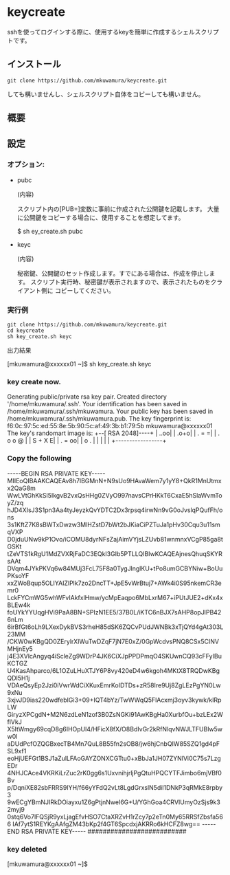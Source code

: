 # keycreate

sshを使ってログインする際に、使用するkeyを簡単に作成するシェルスクリプトです。

## インストール

    git clone https://github.com/mkuwamura/keycreate.git

しても構いませんし、シェルスクリプト自体をコピーしても構いません。

## 概要


## 設定
### オプション:

+ pubc


    (内容)
    
    スクリプト内の[PUB=]変数に事前に作成された公開鍵を記載します。
    大量に公開鍵をコピーする場合に、使用することを想定してます。

    $ sh ey_create.sh pubc

+ keyc


    (内容)
    
    秘密鍵、公開鍵のセット作成します。すでにある場合は、作成を停止します。
    スクリプト実行時、秘密鍵が表示されますので、表示されたものをクライアント側に
    コピーしてください。

    

### 実行例

    git clone https://github.com/mkuwamura/keycreate.git
    cd keycreate
    sh key_create.sh keyc

出力結果



[mkuwamura@xxxxxx01 ~]$ sh key_create.sh keyc
### key create now. ###
Generating public/private rsa key pair.
Created directory '/home/mkuwamura/.ssh'.
Your identification has been saved in /home/mkuwamura/.ssh/mkuwamura.
Your public key has been saved in /home/mkuwamura/.ssh/mkuwamura.pub.
The key fingerprint is:
f6:0c:97:5c:ed:55:8e:5b:90:5c:af:49:3b:b1:79:5b mkuwamura@xxxxxx01
The key's randomart image is:
+--[ RSA 2048]----+
|             ..oo|
|             .o+o|
|            . = =|
|         . o o @ |
|        S +   X E|
|       . =     oo|
|          o    . |
|                 |
|                 |
+-----------------+
### Copy the following ###
-----BEGIN RSA PRIVATE KEY-----
MIIEoQIBAAKCAQEAv8h7lBGMnN+N9sUo9HAvaWem7y1yY8+QkR1MnUtmxx2QaG8m
WwLVtGhKkSl5IkgvB2vxQsHHg0ZVyO997navsCPrHKkT6CxaE5hSlaWvmToyZ/zq
hJD4XIsJ3S1pn3Aa4tyJeyzkQvYDTC2Dx3rpsq4irwNn9vG0oJvslqPQufFh/ons
3s1KftZ7K8sBWTxDwzw3MlHZstD7bWt2bJKiaCiPZTuJa1pHv30Cqu3u11smqVXP
D0jduUNw9kP1Ovo/iCOMU8dyrNFsZajAimVYjsLZUvb81wnmnxVCgP85ga8tGSKt
tZeVTS1kRgU1MdZVXRjFaDC3EQkI3GIb5PTLLQIBIwKCAQEAjnesQhuqSKYRsAAt
DVqm4JYkPKVq6w84MUj3FcL75F8a0TygJlnglKU+tPo8umGCBYNiw+BoUuPKsoYF
xxZWoBqup5OLIYAIZlPlk7zo2DncTT+JpE5vWrBtuj7+AWk4i0S95nkemCR3emr0
LckFYCmWG5whWFvIAkfxlHmw/ycMpEaqpo6MbLxrM67+iPUtJUE2+dKx4xBLEw4k
foUYkYYUqgHVi9PaA8BN+SPIzN1EE5/37B0L/iKTC6nBJX7sAHP8opJlPB426nLm
6irBfGt6oLh9LXexDykBVS3rheH85dSK6ZQCvPUdJWNBk3xTjQYd4gAt303L23MM
/CKW0wKBgQD0ZErylrXlWuTwDZqF7jN7E0xZ/0GpWcdvsPNQ8CSx5CINVMHjnEy5
j4E3XVlcAngyq4iScleZg9WDrP4JK6CiXJpPPDPmqO4SKUwnCQ93cFFyIBuKCTGZ
U4KasAhparco/6L1OZuLHuXTJY6P8vy420eD4w6kgoh4MKtX8TRQDwKBgQDI5H1j
VDAeQsyEp2Jzi0iVwrWdCiXKuxEmrKoIDTDs+zR58Ire9Uj8ZgLEzPgYN0Lw9xNu
3xjvJD9ias220wdfebIGi3+09+IQT4bYz/TwWWqQ5FlAcxmj3oyv3kywk/kIRpLW
GiryzXPCgdN+M2N6zdLeN1zof3B0ZsNGKi91AwKBgHa0XurbfOu+bzLEx2WflVkJ
X5ltWmgy69cqD8g6IHOpUl4/HFicX8fX/O8BdIvGr2kRfNlqvNWJLTFUBlw5ww0I
aDUdPcfOZQGBxecTB4Mn7QuL8B55fn2sOB8/jw6hjCnbQIW85SZQ1gd4pFSL9xf1
eoHjUEFGt1BSJ1aZulLFAoGAYZONXCGTtu0+xBbJa1JH07ZYNlVi0C75s7LzgEDr
4NHJCAce4VKRKiLrZuc2rK0gg6s1UxvnihjrljPgQtuHPQCYTFJimbo6mjVBf0Bv
p/DqniXE82sbFRRS9lYH/f66yYFdQ2vLt8LgdGrxslN5dil1DNkP3qRMkE8rpby3
9wECgYBmNJIRkDOiayxu1Z6gPtjnNweI6G+U/YGhGoa4CRVIUmyOzSjs9k32myj9
0stq6Vo7lFQSjR9yxLjagEfvHSO7CtaXRZvH1rZcy7p2eTn0My65RRSfZbsfa566
IAf7ytS1REYKgAAfgZM43bKp2f4GT6SpcdxjAKRRo6kHCFZ8wg==
-----END RSA PRIVATE KEY-----
##########################
### key deleted ###
[mkuwamura@xxxxxx01 ~]$
